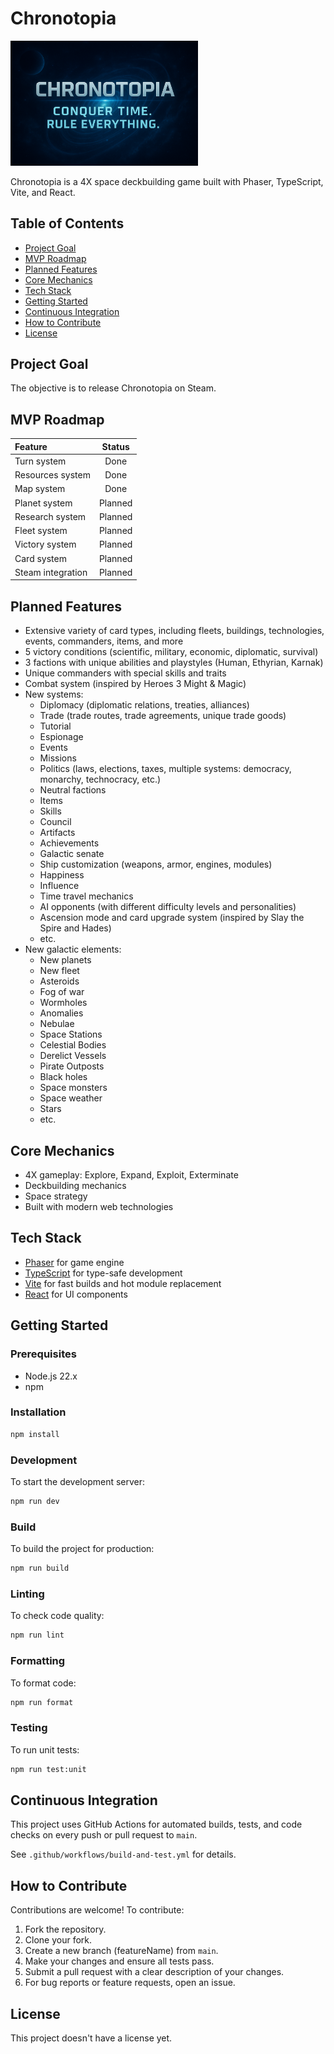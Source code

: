 # Chronotopia

<img src="public/assets/images/chronotopia.png" alt="Chronotopia. Conquer Time. Rule everything." width="300" />

Chronotopia is a 4X space deckbuilding game built with Phaser, TypeScript, Vite, and React.

## Table of Contents

- [Project Goal](#project-goal)
- [MVP Roadmap](#mvp-roadmap)
- [Planned Features](#planned-features)
- [Core Mechanics](#core-mechanics)
- [Tech Stack](#tech-stack)
- [Getting Started](#getting-started)
- [Continuous Integration](#continuous-integration)
- [How to Contribute](#how-to-contribute)
- [License](#license)

## Project Goal

The objective is to release Chronotopia on Steam.

## MVP Roadmap

| Feature           | Status  |
| :---------------- | :-----: |
| Turn system       |  Done   |
| Resources system  |  Done   |
| Map system        |  Done   |
| Planet system     | Planned |
| Research system   | Planned |
| Fleet system      | Planned |
| Victory system    | Planned |
| Card system       | Planned |
| Steam integration | Planned |

## Planned Features

- Extensive variety of card types, including fleets, buildings, technologies, events, commanders, items, and more
- 5 victory conditions (scientific, military, economic, diplomatic, survival)
- 3 factions with unique abilities and playstyles (Human, Ethyrian, Karnak)
- Unique commanders with special skills and traits
- Combat system (inspired by Heroes 3 Might & Magic)
- New systems:
    - Diplomacy (diplomatic relations, treaties, alliances)
    - Trade (trade routes, trade agreements, unique trade goods)
    - Tutorial
    - Espionage
    - Events
    - Missions
    - Politics (laws, elections, taxes, multiple systems: democracy, monarchy, technocracy, etc.)
    - Neutral factions
    - Items
    - Skills
    - Council
    - Artifacts
    - Achievements
    - Galactic senate
    - Ship customization (weapons, armor, engines, modules)
    - Happiness
    - Influence
    - Time travel mechanics
    - AI opponents (with different difficulty levels and personalities)
    - Ascension mode and card upgrade system (inspired by Slay the Spire and Hades)
    - etc.
- New galactic elements:
    - New planets
    - New fleet
    - Asteroids
    - Fog of war
    - Wormholes
    - Anomalies
    - Nebulae
    - Space Stations
    - Celestial Bodies
    - Derelict Vessels
    - Pirate Outposts
    - Black holes
    - Space monsters
    - Space weather
    - Stars
    - etc.

## Core Mechanics

- 4X gameplay: Explore, Expand, Exploit, Exterminate
- Deckbuilding mechanics
- Space strategy
- Built with modern web technologies

## Tech Stack

- [Phaser](https://phaser.io/) for game engine
- [TypeScript](https://www.typescriptlang.org/) for type-safe development
- [Vite](https://vitejs.dev/) for fast builds and hot module replacement
- [React](https://react.dev/) for UI components

## Getting Started

### Prerequisites

- Node.js 22.x
- npm

### Installation

```bash
npm install
```

### Development

To start the development server:

```bash
npm run dev
```

### Build

To build the project for production:

```bash
npm run build
```

### Linting

To check code quality:

```bash
npm run lint
```

### Formatting

To format code:

```bash
npm run format
```

### Testing

To run unit tests:

```bash
npm run test:unit
```

## Continuous Integration

This project uses GitHub Actions for automated builds, tests, and code checks on every push or pull request to `main`.

See `.github/workflows/build-and-test.yml` for details.

## How to Contribute

Contributions are welcome! To contribute:

1. Fork the repository.
2. Clone your fork.
3. Create a new branch (featureName) from `main`.
4. Make your changes and ensure all tests pass.
5. Submit a pull request with a clear description of your changes.
6. For bug reports or feature requests, open an issue.

## License

This project doesn't have a license yet.
